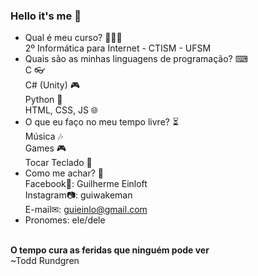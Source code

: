 ### Hello it's me 👋

- Qual é meu curso? 👨🏻‍🎓<br>
    2º Informática para Internet - CTISM - UFSM<br>
- Quais são as minhas linguagens de programação? ⌨<br>
    C 👓<br>
    C# (Unity) 🎮<br>
    Python 🐍<br>
    HTML, CSS, JS 🌐<br>
- O que eu faço no meu tempo livre? ⏳<br>
    Música 🎶<br>
    Games 🎮<br>
    Tocar Teclado 🎹<br>
- Como me achar? 🔭<br>
    Facebook📘: Guilherme Einloft <br>
    Instagram📷: guiwakeman <br>
    E-mail✉: guieinlo@gmail.com
- Pronomes: ele/dele<br>
<br>
<b>O tempo cura as feridas que ninguém pode ver</b><br>
~Todd Rundgren
